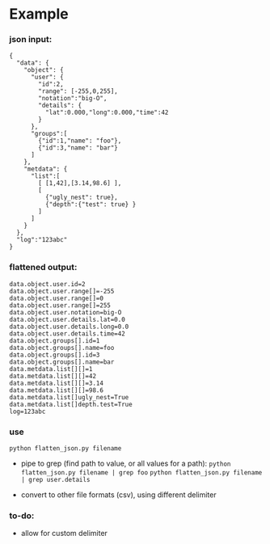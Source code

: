 # Example

### json input:
```
{
  "data": {
    "object": { 
      "user": {
        "id":2,
        "range": [-255,0,255],
        "notation":"big-O",
        "details": {
          "lat":0.000,"long":0.000,"time":42
        }
      },
      "groups":[
        {"id":1,"name": "foo"},
        {"id":3,"name": "bar"}
      ]
    },
    "metdata": {
      "list":[ 
        [ [1,42],[3.14,98.6] ], 
        [
          {"ugly_nest": true}, 
          {"depth":{"test": true} } 
        ]
      ]
    }
  },
  "log":"123abc"
}
```
### flattened output:
```
data.object.user.id=2
data.object.user.range[]=-255
data.object.user.range[]=0
data.object.user.range[]=255
data.object.user.notation=big-O
data.object.user.details.lat=0.0
data.object.user.details.long=0.0
data.object.user.details.time=42
data.object.groups[].id=1
data.object.groups[].name=foo
data.object.groups[].id=3
data.object.groups[].name=bar
data.metdata.list[][]=1
data.metdata.list[][]=42
data.metdata.list[][]=3.14
data.metdata.list[][]=98.6
data.metdata.list[]ugly_nest=True
data.metdata.list[]depth.test=True
log=123abc
```

### use
`python flatten_json.py filename`

- pipe to grep (find path to value, or all values for a path):
`python flatten_json.py filename | grep foo`
`python flatten_json.py filename | grep user.details`

- convert to other file formats (csv), using different delimiter

### to-do:
- allow for custom delimiter
 
